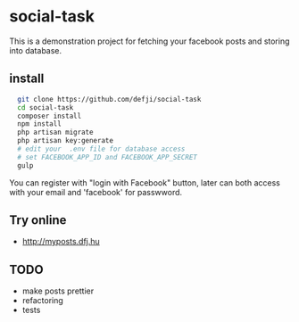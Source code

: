 # social-task

This is a demonstration project for fetching your facebook posts and storing into database.


## install
```bash
  git clone https://github.com/defji/social-task
  cd social-task
  composer install
  npm install
  php artisan migrate
  php artisan key:generate
  # edit your  .env file for database access
  # set FACEBOOK_APP_ID and FACEBOOK_APP_SECRET
  gulp
```

You can register with "login with Facebook" button, later can both access with your email and 'facebook' for passwword.

## Try online
 * http://myposts.dfj.hu

## TODO
 * make posts prettier
 * refactoring
 * tests

